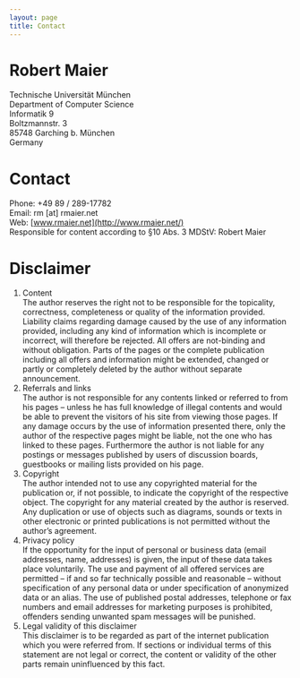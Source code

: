 ```yaml
---
layout: page
title: Contact
---
```


# Robert Maier
Technische Universität München<br>
Department of Computer Science<br>
Informatik 9<br>
Boltzmannstr. 3<br>
85748 Garching b. München<br>
Germany

# Contact
Phone: +49 89 / 289-17782<br>
Email: rm [at] rmaier.net<br>
Web: [www.rmaier.net](http://www.rmaier.net/)<br>
Responsible for content according to §10 Abs. 3 MDStV: Robert Maier

# Disclaimer
1. Content<br>
The author reserves the right not to be responsible for the topicality, correctness, completeness or quality of the information provided. Liability claims regarding damage caused by the use of any information provided, including any kind of information which is incomplete or incorrect, will therefore be rejected.
All offers are not-binding and without obligation. Parts of the pages or the complete publication including all offers and information might be extended, changed or partly or completely deleted by the author without separate announcement.
2. Referrals and links<br>
The author is not responsible for any contents linked or referred to from his pages – unless he has full knowledge of illegal contents and would be able to prevent the visitors of his site from viewing those pages. If any damage occurs by the use of information presented there, only the author of the respective pages might be liable, not the one who has linked to these pages. Furthermore the author is not liable for any postings or messages published by users of discussion boards, guestbooks or mailing lists provided on his page.
3. Copyright<br>
The author intended not to use any copyrighted material for the publication or, if not possible, to indicate the copyright of the respective object.
The copyright for any material created by the author is reserved. Any duplication or use of objects such as diagrams, sounds or texts in other electronic or printed publications is not permitted without the author’s agreement.
4. Privacy policy<br>
If the opportunity for the input of personal or business data (email addresses, name, addresses) is given, the input of these data takes place voluntarily. The use and payment of all offered services are permitted – if and so far technically possible and reasonable – without specification of any personal data or under specification of anonymized data or an alias. The use of published postal addresses, telephone or fax numbers and email addresses for marketing purposes is prohibited, offenders sending unwanted spam messages will be punished.
5. Legal validity of this disclaimer<br>
This disclaimer is to be regarded as part of the internet publication which you were referred from. If sections or individual terms of this statement are not legal or correct, the content or validity of the other parts remain uninfluenced by this fact.